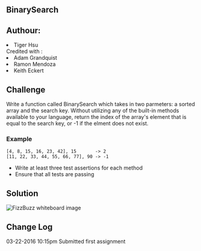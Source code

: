 ## BinarySearch

## Authour: 
<li>Tiger Hsu </li>
Credited with :
<li>Adam Grandquist </li>
<li>Ramon Mendoza </li>
<li> Keith Eckert </li>






## Challenge
Write a function called BinarySearch which takes in two parmeters: a sorted array and the search key. Without utilizing any of the built-in methods available to your language, return the index of the array's element that is equal to the search key, or -1 if the elment does not exist.

### Example
    [4, 8, 15, 16, 23, 42], 15       -> 2
    [11, 22, 33, 44, 55, 66, 77], 90 -> -1

* Write at least three test assertions for each method
* Ensure that all tests are passing

## Solution
![FizzBuzz whiteboard image](../../assets/FizzBuzz.PNG)

## Change Log

03-22-2016 10:15pm Submitted first assignment 

